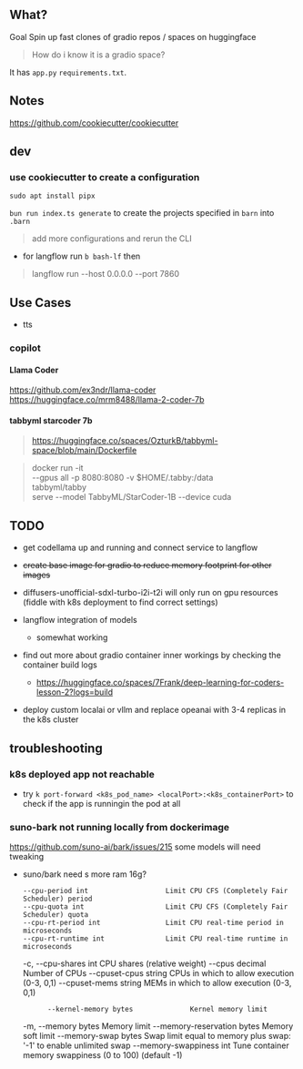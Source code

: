 ## What?

Goal Spin up fast clones of gradio repos / spaces on huggingface

> How do i know it is a gradio space?

It has `app.py` `requirements.txt`.

## Notes

https://github.com/cookiecutter/cookiecutter

## dev


### use cookiecutter to create a configuration
`sudo apt install pipx`

`bun run index.ts generate` to create the projects specified in `barn` into `.barn`

> add more configurations and rerun the CLI 

- for langflow run  `b bash-lf` then 
> langflow run --host 0.0.0.0 --port 7860

## Use Cases
- tts
### copilot 

#### Llama Coder
https://github.com/ex3ndr/llama-coder
https://huggingface.co/mrm8488/llama-2-coder-7b

#### tabbyml starcoder 7b

> https://huggingface.co/spaces/OzturkB/tabbyml-space/blob/main/Dockerfile

> docker run -it \
>   --gpus all -p 8080:8080 -v $HOME/.tabby:/data \
>   tabbyml/tabby \
>   serve --model TabbyML/StarCoder-1B --device cuda

## TODO

- get codellama up and running and connect service to langflow
- <del>create base image for gradio to reduce memory footprint for other images</del>
- diffusers-unofficial-sdxl-turbo-i2i-t2i will only run on gpu resources (fiddle with k8s deployment to find correct settings)

- langflow integration of models 
    - somewhat working
- find out more about gradio container inner workings by checking the container build logs
    - https://huggingface.co/spaces/7Frank/deep-learning-for-coders-lesson-2?logs=build
- deploy custom localai or vllm and replace opeanai with 3-4 replicas in the k8s cluster

## troubleshooting

### k8s deployed app not reachable

- try `k port-forward <k8s_pod_name> <localPort>:<k8s_containerPort>` to check if the app is runningin the pod at all


### suno-bark not running locally from dockerimage

https://github.com/suno-ai/bark/issues/215
some models will need tweaking 
- suno/bark need s more ram 16g?

      --cpu-period int                   Limit CPU CFS (Completely Fair Scheduler) period
      --cpu-quota int                    Limit CPU CFS (Completely Fair Scheduler) quota
      --cpu-rt-period int                Limit CPU real-time period in microseconds
      --cpu-rt-runtime int               Limit CPU real-time runtime in microseconds
  -c, --cpu-shares int                   CPU shares (relative weight)
      --cpus decimal                     Number of CPUs
      --cpuset-cpus string               CPUs in which to allow execution (0-3, 0,1)
      --cpuset-mems string               MEMs in which to allow execution (0-3, 0,1)

            --kernel-memory bytes              Kernel memory limit
  -m, --memory bytes                     Memory limit
      --memory-reservation bytes         Memory soft limit
      --memory-swap bytes                Swap limit equal to memory plus swap: '-1' to enable unlimited swap
      --memory-swappiness int            Tune container memory swappiness (0 to 100) (default -1)






